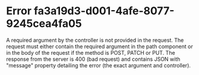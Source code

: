 # Error fa3a19d3-d001-4afe-8077-9245cea4fa05

A required argument by the controller is not provided in the request.
The request must either contain the required argument in the path component or in the body of the request if the method is POST, PATCH or PUT.
The response from the server is 400 (bad request) and contains JSON with "message" property detailing the error (the exact argument and controller).